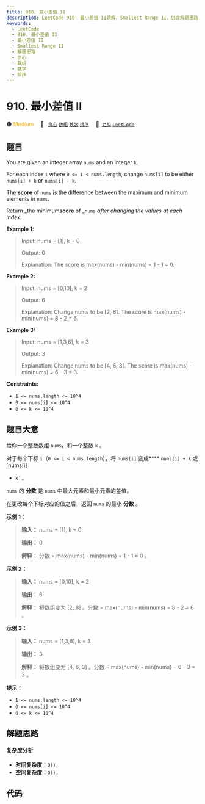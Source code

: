 ```yaml
---
title: 910. 最小差值 II
description: LeetCode 910. 最小差值 II题解，Smallest Range II，包含解题思路、复杂度分析以及完整的 JavaScript 代码实现。
keywords:
  - LeetCode
  - 910. 最小差值 II
  - 最小差值 II
  - Smallest Range II
  - 解题思路
  - 贪心
  - 数组
  - 数学
  - 排序
---
```


# 910. 最小差值 II

🟠 <font color=#ffb800>Medium</font>&emsp; 🔖&ensp; [`贪心`](/tag/greedy.md) [`数组`](/tag/array.md) [`数学`](/tag/math.md) [`排序`](/tag/sorting.md)&emsp; 🔗&ensp;[`力扣`](https://leetcode.cn/problems/smallest-range-ii) [`LeetCode`](https://leetcode.com/problems/smallest-range-ii)

## 题目

You are given an integer array `nums` and an integer `k`.

For each index `i` where `0 <= i < nums.length`, change `nums[i]` to be either
`nums[i] + k` or `nums[i] - k`.

The **score** of `nums` is the difference between the maximum and minimum
elements in `nums`.

Return _the minimum**score** of _`nums` _after changing the values at each
index_.



**Example 1:**

> Input: nums = [1], k = 0
> 
> Output: 0
> 
> Explanation: The score is max(nums) - min(nums) = 1 - 1 = 0.

**Example 2:**

> Input: nums = [0,10], k = 2
> 
> Output: 6
> 
> Explanation: Change nums to be [2, 8]. The score is max(nums) - min(nums) = 8 - 2 = 6.

**Example 3:**

> Input: nums = [1,3,6], k = 3
> 
> Output: 3
> 
> Explanation: Change nums to be [4, 6, 3]. The score is max(nums) - min(nums) = 6 - 3 = 3.

**Constraints:**

  * `1 <= nums.length <= 10^4`
  * `0 <= nums[i] <= 10^4`
  * `0 <= k <= 10^4`


## 题目大意

给你一个整数数组 `nums`，和一个整数 `k` 。

对于每个下标 `i`（`0 <= i < nums.length`），将 `nums[i]` 变成**** `nums[i] + k` 或 `nums[i]
- k` 。

`nums` 的 **分数** 是 `nums` 中最大元素和最小元素的差值。

在更改每个下标对应的值之后，返回 `nums` 的最小 **分数** 。



**示例 1：**

> 
> 
> 
> 
> 
> **输入：** nums = [1], k = 0
> 
> **输出：** 0
> 
> **解释：** 分数 = max(nums) - min(nums) = 1 - 1 = 0 。
> 
> 

**示例 2：**

> 
> 
> 
> 
> 
> **输入：** nums = [0,10], k = 2
> 
> **输出：** 6
> 
> **解释：** 将数组变为 [2, 8] 。分数 = max(nums) - min(nums) = 8 - 2 = 6 。
> 
> 

**示例 3：**

> 
> 
> 
> 
> 
> **输入：** nums = [1,3,6], k = 3
> 
> **输出：** 3
> 
> **解释：** 将数组变为 [4, 6, 3] 。分数 = max(nums) - min(nums) = 6 - 3 = 3 。
> 
> 



**提示：**

  * `1 <= nums.length <= 10^4`
  * `0 <= nums[i] <= 10^4`
  * `0 <= k <= 10^4`


## 解题思路

#### 复杂度分析

- **时间复杂度**：`O()`，
- **空间复杂度**：`O()`，

## 代码

```javascript

```